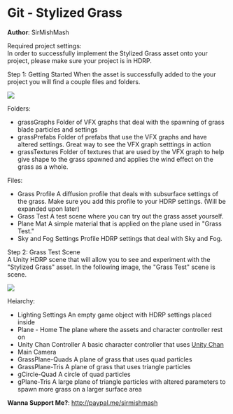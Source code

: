 # Git - Stylized Grass
**Author**: SirMishMash  

Required project settings:  
In order to successfully implement the Stylized Grass asset onto your project, please make sure your project is in HDRP.

Step 1: Getting Started
When the asset is successfully added to the your project you will find a couple files and folders. 

<img src = "https://github.com/SirMishMash/Unity-StylizedGrass/blob/main/Git_docImages/Starting1.PNG" />

Folders:
- grassGraphs      Folder of VFX graphs that deal with the spawning of grass blade particles and settings
- grassPrefabs     Folder of prefabs that use the VFX graphs and have altered settings. Great way to see the VFX graph setttings in action
- grassTextures    Folder of textures that are used by the VFX graph to help give shape to the grass spawned and applies the wind effect on the grass as a whole.

Files:
- Grass Profile                   A diffusion profile that deals with subsurface settings of the grass. Make sure you add this profile to your HDRP settings. (Will be expanded upon later)
- Grass Test                      A test scene where you can try out the grass asset yourself.
- Plane Mat                       A simple material that is applied on the plane used in "Grass Test."
- Sky and Fog Settings Profile    HDRP settings that deal with Sky and Fog.

Step 2: Grass Test Scene  
A Unity HDRP scene that will allow you to see and experiment with the "Stylized Grass" asset. In the following image, the "Grass Test" scene is scene.  

<img src = "https://github.com/SirMishMash/Unity-StylizedGrass/blob/main/Git_docImages/Scene1.PNG" />  

Heiarchy:
- Lighting Settings      An empty game object with HDRP settings placed inside  
- Plane - Home           The plane where the assets and character controller rest on
- Unity Chan Controller  A basic character controller that uses [Unity Chan](https://assetstore.unity.com/packages/3d/characters/unity-chan-model-18705) 
- Main Camera            
- GrassPlane-Quads       A plane of grass that uses quad particles 
- GrassPlane-Tris        A plane of grass that uses triangle particles 
- gCircle-Quad           A circle of quad particles
- gPlane-Tris            A large plane of triangle particles with altered parameters to spawn more grass on a larger surface area


**Wanna Support Me?**: http://paypal.me/sirmishmash
